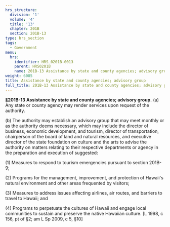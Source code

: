 ```yaml
---
hrs_structure:
  division: '1'
  volume: '4'
  title: '13'
  chapter: 201B
  section: 201B-13
type: hrs_section
tags:
  - Government
menu:
  hrs:
    identifier: HRS_0201B-0013
    parent: HRS0201B
    name: 201B-13 Assistance by state and county agencies; advisory group
weight: 6085
title: Assistance by state and county agencies; advisory group
full_title: 201B-13 Assistance by state and county agencies; advisory group
---
```

**§201B-13 Assistance by state and county agencies; advisory group.** (a) Any state or county agency may render services upon request of the authority.

(b) The authority may establish an advisory group that may meet monthly or as the authority deems necessary, which may include the director of business, economic development, and tourism, director of transportation, chairperson of the board of land and natural resources, and executive director of the state foundation on culture and the arts to advise the authority on matters relating to their respective departments or agency in the preparation and execution of suggested:

(1) Measures to respond to tourism emergencies pursuant to section 201B-9;

(2) Programs for the management, improvement, and protection of Hawaii's natural environment and other areas frequented by visitors;

(3) Measures to address issues affecting airlines, air routes, and barriers to travel to Hawaii; and

(4) Programs to perpetuate the cultures of Hawaii and engage local communities to sustain and preserve the native Hawaiian culture. [L 1998, c 156, pt of §2; am L Sp 2009, c 5, §10]